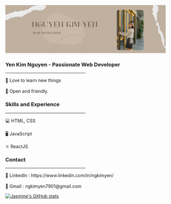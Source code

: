 ![githubcover](https://github.com/ngkimyen/ngkimyen/blob/main/github%20cover.png)

### Yen Kim Nguyen - Passionate Web Developer
<hr style="width:50%">
   💫 Love to learn new things
   <br></br>
   💫 Open and friendly. 
  
### Skills and Experience 
<hr style="width:50%">
💻 HTML, CSS  
 <br></br>
🖥 JavaScript    
<br></br>
⚛️ ReactJS

### Contact 
<hr style="width:50%">
🔹 LinkedIn : https://www.linkedin.com/in/ngkimyen/
   <br></br>
🔹 Gmail : ngkimyen7901@gmail.com 


[![Jasmine's GitHub stats](https://github-readme-stats.vercel.app/api?username=ngkimyen)](https://github.com/anuraghazra/github-readme-stats)





